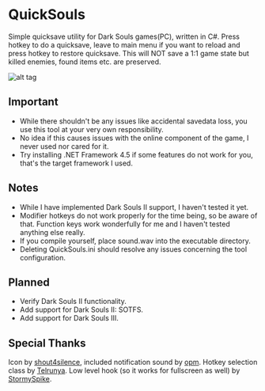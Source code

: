 # QuickSouls
Simple quicksave utility for Dark Souls games(PC), written in C#. Press hotkey to do a quicksave, leave to main menu if you want to reload and press hotkey to restore quicksave. This will NOT save a 1:1 game state but killed enemies, found items etc. are preserved.

![alt tag](http://i.imgur.com/xgNQsFW.png)

Important
--------
* While there shouldn't be any issues like accidental savedata loss, you use this tool at your very own responsibility.
* No idea if this causes issues with the online component of the game, I never used nor cared for it.
* Try installing .NET Framework 4.5 if some features do not work for you, that's the target framework I used.

Notes
--------
* While I have implemented Dark Souls II support, I haven't tested it yet.
* Modifier hotkeys do not work properly for the time being, so be aware of that. Function keys work wonderfully for me and I haven't tested anything else really.
* If you compile yourself, place sound.wav into the executable directory.
* Deleting QuickSouls.ini should resolve any issues concerning the tool configuration.

Planned
--------
* Verify Dark Souls II functionality.
* Add support for Dark Souls II: SOTFS.
* Add support for Dark Souls III.

Special Thanks
--------
Icon by [shout4silence](http://www.nexusmods.com/darksouls/mods/293/), included notification sound by [opm](https://www.freesound.org/people/opm/sounds/2105/). Hotkey selection class by [Telrunya](http://www.codeproject.com/Articles/15085/A-simple-hotkey-selection-control-for-NET). Low level hook (so it works for fullscreen as well) by [StormySpike](http://www.codeproject.com/Articles/19004/A-Simple-C-Global-Low-Level-Keyboard-Hook).
